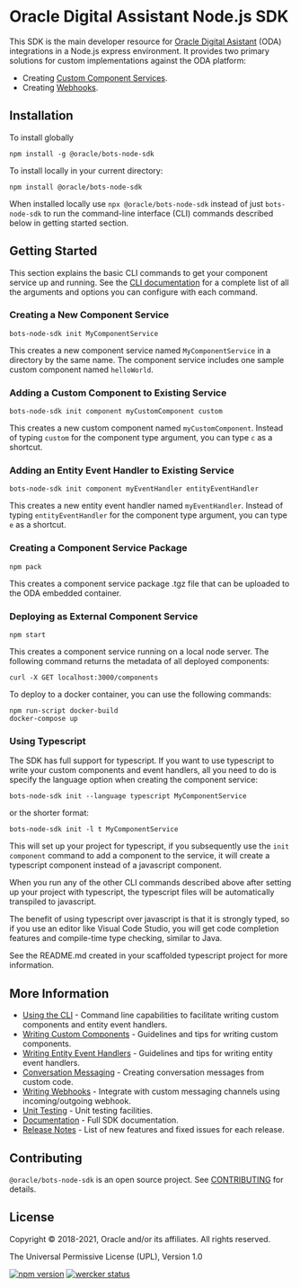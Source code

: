 # Oracle Digital Assistant Node.js SDK

This SDK is the main developer resource for [Oracle Digital Asistant](https://docs.oracle.com/en/cloud/paas/digital-assistant/index.html) (ODA) integrations in a Node.js express environment. It provides two primary solutions for custom implementations against the ODA platform: 
- Creating [Custom Component Services](https://docs.oracle.com/en/cloud/paas/digital-assistant/use-chatbot/components1.html#GUID-D4DB30EC-D089-4809-A845-31FAAE1794AA).
- Creating [Webhooks](https://docs.oracle.com/en/cloud/paas/digital-assistant/use-chatbot/webhooks.html#GUID-96CCA06D-0432-4F20-8CDD-E60161F46680).


## Installation

To install globally

```text
npm install -g @oracle/bots-node-sdk
```

To install locally in your current directory:

```text
npm install @oracle/bots-node-sdk
```

When installed locally use `npx @oracle/bots-node-sdk` instead of just `bots-node-sdk` to run the command-line interface (CLI) commands described below in getting started section.

## Getting Started 

This section explains the basic CLI commands to get your component service up and running. See the [CLI documentation](https://github.com/oracle/bots-node-sdk/blob/master/bin/CLI.md) for a complete list of all the arguments and options you can configure with each command.

### Creating a New Component Service

```text
bots-node-sdk init MyComponentService
```

This creates a new component service named `MyComponentService` in a directory by the same name.
The component service includes one sample custom component named `helloWorld`.

### Adding a Custom Component to Existing Service

```text
bots-node-sdk init component myCustomComponent custom
```

This creates a new custom component named `myCustomComponent`. Instead of typing `custom` for the component type argument, you can type `c` as a shortcut.

### Adding an Entity Event Handler to Existing Service

```text
bots-node-sdk init component myEventHandler entityEventHandler
```

This creates a new entity event handler named `myEventHandler`. Instead of typing `entityEventHandler` for the component type argument, you can type `e` as a shortcut.

### Creating a Component Service Package

```text
npm pack
```
This creates a component service package .tgz file that can be uploaded to the ODA embedded container.

### Deploying as External Component Service

```text
npm start
```
This creates a component service running on a local node server. 
The following command returns the metadata of all deployed components:

```text
curl -X GET localhost:3000/components
```

To deploy to a docker container, you can use the following commands:

```text
npm run-script docker-build
docker-compose up
```

### Using Typescript

The SDK has full support for typescript. If you want to use typescript to write your custom components and event handlers, all you need to do is specify the language option when creating the component service:

```text
bots-node-sdk init --language typescript MyComponentService
```

or the shorter format:

```text
bots-node-sdk init -l t MyComponentService
```

This will set up your project for typescript, if you subsequently use the `init component` command to add a component to the service, it will create a typescript component instead of a javascript component.

When you run any of the other CLI commands described above after setting up your project with typescript, the typescript files will be automatically transpiled to javascript.

The benefit of using typescript over javascript is that it is strongly typed, so if you use an editor like Visual Code Studio, you will get code completion features and compile-time type checking, similar to Java.

See the README.md created in your scaffolded typescript project for more information.   

## More Information

<!--[nodoc]-->
- [Using the CLI](https://github.com/oracle/bots-node-sdk/blob/master/bin/CLI.md) - Command line capabilities to facilitate writing custom components and entity event handlers.
- [Writing Custom Components](https://github.com/oracle/bots-node-sdk/blob/master/CUSTOM_COMPONENT.md) - Guidelines and tips for writing custom components.
- [Writing Entity Event Handlers](https://github.com/oracle/bots-node-sdk/blob/master/ENTITY_EVENT_HANDLER.md) - Guidelines and tips for writing entity event handlers.
- [Conversation Messaging](https://github.com/oracle/bots-node-sdk/blob/master/MESSAGE_MODEL.md) - Creating conversation messages from custom code.
- [Writing Webhooks](https://github.com/oracle/bots-node-sdk/blob/master/WEBHOOK.md) - Integrate with custom messaging channels using incoming/outgoing webhook.
- [Unit Testing](https://github.com/oracle/bots-node-sdk/blob/master/testing/TESTING.md) - Unit testing facilities.
- [Documentation](https://oracle.github.io/bots-node-sdk) - Full SDK documentation.
- [Release Notes](https://github.com/oracle/bots-node-sdk/blob/master/RELEASE_NOTES.md) - List of new features and fixed issues for each release.
<!--[/nodoc]-->

## Contributing

<!--[nodoc]-->
`@oracle/bots-node-sdk` is an open source project. See
[CONTRIBUTING](https://github.com/oracle/bots-node-sdk/blob/master/CONTRIBUTING.md) for details.
<!--[/nodoc]-->

## License

Copyright © 2018-2021, Oracle and/or its affiliates. All rights reserved.

The Universal Permissive License (UPL), Version 1.0

<!--[nodoc]-->
[![npm version](https://badge.fury.io/js/%40oracle%2Fbots-node-sdk.svg)](https://badge.fury.io/js/%40oracle%2Fbots-node-sdk)
[![wercker status](https://app.wercker.com/status/39bb567cbcdc92b7dcbb3a78f144102d/s/master "wercker status")](https://app.wercker.com/project/byKey/39bb567cbcdc92b7dcbb3a78f144102d)
<!--[/nodoc]-->